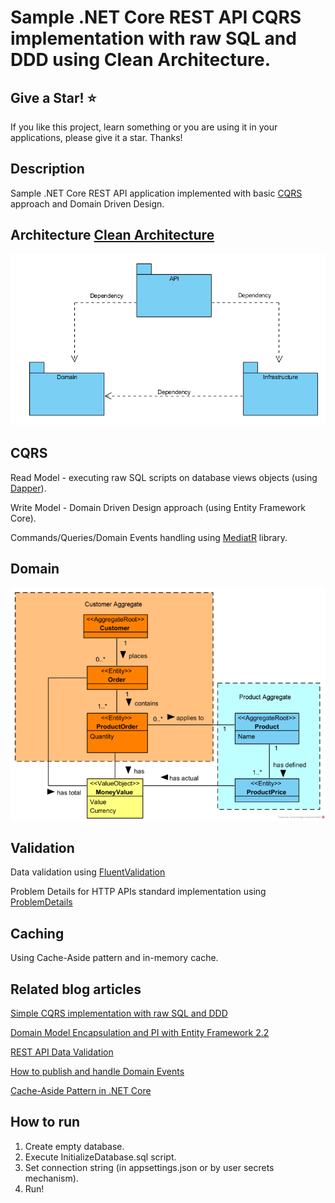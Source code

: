 Sample .NET Core REST API CQRS implementation with raw SQL and DDD using Clean Architecture.
==============================================================

## Give a Star! :star:

If you like this project, learn something or you are using it in your applications, please give it a star. Thanks!

## Description
Sample .NET Core REST API application implemented with basic [CQRS](https://docs.microsoft.com/en-us/azure/architecture/guide/architecture-styles/cqrs) approach and Domain Driven Design.

## Architecture [Clean Architecture](http://blog.cleancoder.com/uncle-bob/2012/08/13/the-clean-architecture.html)

![projects_dependencies](docs/projects_dependencies.png)

## CQRS

Read Model - executing raw SQL scripts on database views objects (using [Dapper](https://github.com/StackExchange/Dapper)).

Write Model - Domain Driven Design approach (using Entity Framework Core).

Commands/Queries/Domain Events handling using [MediatR](https://github.com/jbogard/MediatR) library.

## Domain

![projects_dependencies](docs/domain_model_diagram.png)

## Validation
Data validation using [FluentValidation](https://github.com/JeremySkinner/FluentValidation)

Problem Details for HTTP APIs standard implementation using [ProblemDetails](https://github.com/khellang/Middleware/tree/master/src/ProblemDetails)

## Caching
Using Cache-Aside pattern and in-memory cache.

## Related blog articles

[Simple CQRS implementation with raw SQL and DDD](http://www.kamilgrzybek.com/design/simple-cqrs-implementation-with-raw-sql-and-ddd/)

[Domain Model Encapsulation and PI with Entity Framework 2.2](http://www.kamilgrzybek.com/design/domain-model-encapsulation-and-pi-with-entity-framework-2-2/)

[REST API Data Validation](http://www.kamilgrzybek.com/design/rest-api-data-validation/)

[How to publish and handle Domain Events](http://www.kamilgrzybek.com/design/how-to-publish-and-handle-domain-events/)

[Cache-Aside Pattern in .NET Core](http://www.kamilgrzybek.com/design/cache-aside-pattern-in-net-core/)

## How to run
1. Create empty database.
2. Execute InitializeDatabase.sql script.
2. Set connection string (in appsettings.json or by user secrets mechanism).
3. Run!
